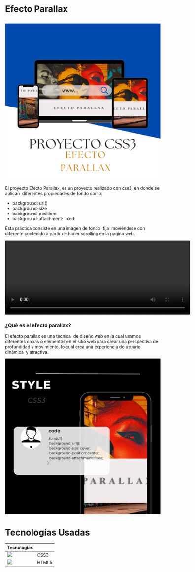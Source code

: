 # Efecto Parallax

![](IMG/mockup1.png)
--

El proyecto Efecto Parallax, es un proyecto realizado con css3, en donde se aplican  diferentes propiedades de fondo como:
- background: url()
- background-size
- background-position:  
- background-attachment: fixed  

Esta práctica consiste en una imagen de fondo  fija  moviéndose con diferente contenido a partir de hacer scrolling en la pagina web.

<video src="IMG/video.mp4" width="600" height="240" controls></video>

### ¿Qué es el efecto parallax?
El efecto parallax es una técnica  de diseño web en la cual usamos diferentes capas o elementos en el sitio web para crear una perspectiva de profundidad y movimiento, lo cual crea una experiencia de usuario dinámica  y atractiva. 

![](IMG/Mockup3.png)


# Tecnologías Usadas

| Tecnologías|  |
| ----------- | ----------- |
| ![](../PRY-EFECTO-PARALAX/IMG/css.png) | CSS3 |
| ![](../PRY-EFECTO-PARALAX/IMG/html.png) | HTML5|
